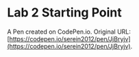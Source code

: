 # Lab 2 Starting Point

A Pen created on CodePen.io. Original URL: [https://codepen.io/serein2012/pen/JjBryjv](https://codepen.io/serein2012/pen/JjBryjv).

